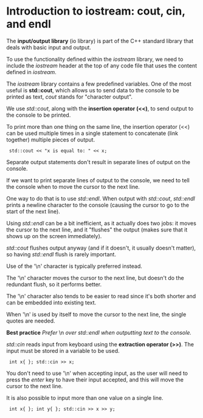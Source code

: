 # Introduction to iostream: cout, cin, and endl

The **input/output library** (io library) is part of the C++ standard library that deals with basic input and output. 

To use the functionality defined within the _iostream_ library, we need to include the _iostream_ header at the top of any code file that uses the content defined in _iostream_.

The _iostream_ library contains a few predefined variables. One of the most useful is **std::cout**, which allows us to send data to the console to be printed as text, _cout_ stands for "character output".

We use _std::cout_, along with the **insertion operator (<<)**, to send output to the console to be printed.

To print more than one thing on the same line, the insertion operator (<<) can be used multiple times in a single statement to concatenate (link together) multiple pieces of output.

` std::cout << "x is equal to: " << x;`

Separate output statements don't result in separate lines of output on the console.

If we want to print separate lines of output to the console, we need to tell the console when to move the cursor to the next line.

One way to do that is to use _std::endl_. When output with _std::cout_, _std::endl_ prints a newline character to the console (causing the cursor to go to the start of the next line).

Using _std::endl_ can be a bit inefficient, as it actually does two jobs: it moves the cursor to the next line, and it "flushes" the output (makes sure that it shows up on the screen immediately).

_std::cout_ flushes output anyway (and if it doesn't, it usually doesn't matter), so having _std::endl_ flush is rarely important.

Use of the '\n' character is typically preferred instead. 

The '\n' character moves the cursor to the next line, but doesn't do the redundant flush, so it performs better.

The '\n' character also tends to be easier to read since it's both shorter and can be embedded into existing text.

When '\n' is used by itself to move the cursor to the next line, the single quotes are needed.

**Best practice**
_Prefer_ \n _over std::endl when outputting text to the console._

_std::cin_ reads input from keyboard using the **extraction operator (>>)**. The input must be stored in a variable to be used.

` int x{ };
  std::cin >> x;`

You don't need to use '\n' when accepting input, as the user will need to press the _enter_ key to have their input accepted, and this will move the cursor to the next line.

It is also possible to input more than one value on a single line.

` int x{ };
  int y{ };
  std::cin >> x >> y;`
